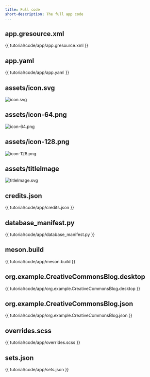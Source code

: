 ```yaml
---
title: Full code
short-description: The full app code
...
```

## app.gresource.xml ##
{{ tutorial/code/app/app.gresource.xml }}

## app.yaml ##
{{ tutorial/code/app/app.yaml }}

## assets/icon.svg ##
![icon.svg](tutorial/code/app/assets/icon.svg)

## assets/icon-64.png ##
![icon-64.png](tutorial/code/app/assets/icon-64.png)

## assets/icon-128.png ##
![icon-128.png](tutorial/code/app/assets/icon-128.png)

## assets/titleImage ##
![titleImage.svg](tutorial/code/app/assets/titleImage.svg)

## credits.json ##
{{ tutorial/code/app/credits.json }}

## database_manifest.py ##
{{ tutorial/code/app/database_manifest.py }}

## meson.build ##
{{ tutorial/code/app/meson.build }}

## org.example.CreativeCommonsBlog.desktop ##
{{ tutorial/code/app/org.example.CreativeCommonsBlog.desktop }}

## org.example.CreativeCommonsBlog.json ##
{{ tutorial/code/app/org.example.CreativeCommonsBlog.json }}

## overrides.scss ##
{{ tutorial/code/app/overrides.scss }}

## sets.json ##
{{ tutorial/code/app/sets.json }}
